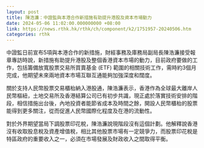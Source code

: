 ```yaml
---
layout: post
title: 陳浩濂：中證監與本港合作新措施有助提升港股及資本市場動力
date: 2024-05-06 11:02:00.000000000 +08:00
link: https://news.rthk.hk/rthk/ch/component/k2/1751957-20240506.htm
categories: rthk
---
```


中證監日前宣布5項與本港合作的新措施，財經事務及庫務局副局長陳浩濂接受報章專訪時說，新措施有助提升港股及整個香港資本市場的動力，目前政府要做的工作，包括籌備放寬股票交易所買賣基金 (ETF) 範圍的相關技術工作，需時約3個月完成，他期望未來兩地資本市場互聯互通能夠加強深度和闊度。

關於支持人民幣股票交易櫃枱納入港股通，陳浩濂表示，香港作為全球最大離岸人民幣樞紐，土地交易所及香港結算公司已有初步共識，現正處於落實技術安排的階段，相信措施出台後，內地投資者能節省成本及時間之餘，開設人民幣櫃枱的股票能得到更多關注，從而促進人民幣國際化程度及在港的流動性。

對於外界期望當局下調股票印花稅，陳浩濂說現階段沒有這個計劃。他解釋說香港沒有收取股息稅及資產增值稅，相比其他股票市場有一定競爭力，而股票印花稅是特區政府的重要收入之一，必須在市場發展及財政收入之間取得平衡。
